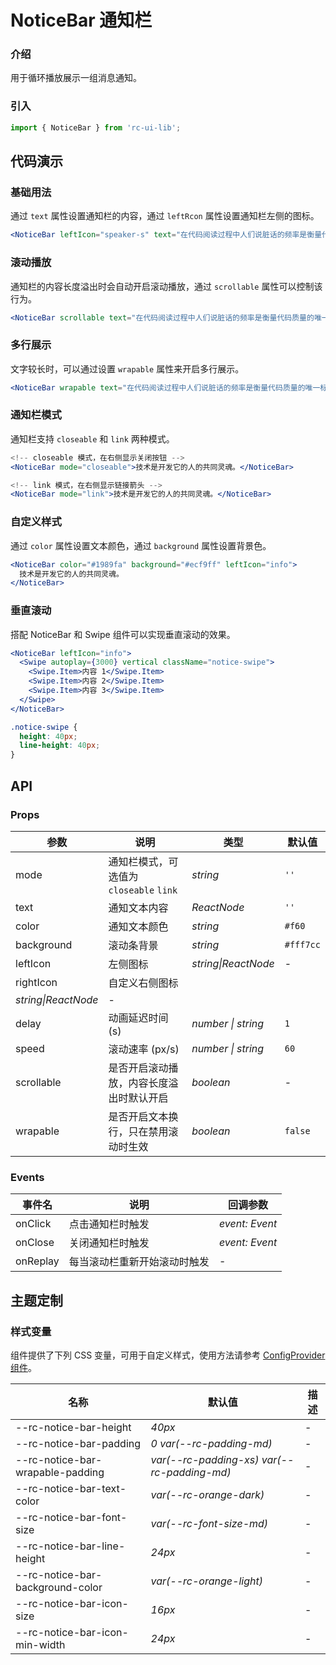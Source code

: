 # NoticeBar 通知栏

### 介绍

用于循环播放展示一组消息通知。

### 引入

```js
import { NoticeBar } from 'rc-ui-lib';
```

## 代码演示

### 基础用法

通过 `text` 属性设置通知栏的内容，通过 `leftRcon` 属性设置通知栏左侧的图标。

```jsx
<NoticeBar leftIcon="speaker-s" text="在代码阅读过程中人们说脏话的频率是衡量代码质量的唯一标准。" />
```

### 滚动播放

通知栏的内容长度溢出时会自动开启滚动播放，通过 `scrollable` 属性可以控制该行为。

```jsx
<NoticeBar scrollable text="在代码阅读过程中人们说脏话的频率是衡量代码质量的唯一标准。" />
```

### 多行展示

文字较长时，可以通过设置 `wrapable` 属性来开启多行展示。

```jsx
<NoticeBar wrapable text="在代码阅读过程中人们说脏话的频率是衡量代码质量的唯一标准。" />
```

### 通知栏模式

通知栏支持 `closeable` 和 `link` 两种模式。

```jsx
<!-- closeable 模式，在右侧显示关闭按钮 -->
<NoticeBar mode="closeable">技术是开发它的人的共同灵魂。</NoticeBar>

<!-- link 模式，在右侧显示链接箭头 -->
<NoticeBar mode="link">技术是开发它的人的共同灵魂。</NoticeBar>
```

### 自定义样式

通过 `color` 属性设置文本颜色，通过 `background` 属性设置背景色。

```jsx
<NoticeBar color="#1989fa" background="#ecf9ff" leftIcon="info">
  技术是开发它的人的共同灵魂。
</NoticeBar>
```

### 垂直滚动

搭配 NoticeBar 和 Swipe 组件可以实现垂直滚动的效果。

```jsx
<NoticeBar leftIcon="info">
  <Swipe autoplay={3000} vertical className="notice-swipe">
    <Swipe.Item>内容 1</Swipe.Item>
    <Swipe.Item>内容 2</Swipe.Item>
    <Swipe.Item>内容 3</Swipe.Item>
  </Swipe>
</NoticeBar>
```

```css
.notice-swipe {
  height: 40px;
  line-height: 40px;
}
```

## API

### Props

| 参数                | 说明                                     | 类型                | 默认值    |
| ------------------- | ---------------------------------------- | ------------------- | --------- |
| mode                | 通知栏模式，可选值为 `closeable` `link`  | _string_            | `''`      |
| text                | 通知文本内容                             | _ReactNode_         | `''`      |
| color               | 通知文本颜色                             | _string_            | `#f60`    |
| background          | 滚动条背景                               | _string_            | `#fff7cc` |
| leftIcon            | 左侧图标   | _string\|ReactNode_ | -         |
| rightIcon           | 自定义右侧图标                           |
| _string\|ReactNode_ | -                                        |
| delay               | 动画延迟时间 (s)                         | _number \| string_  | `1`       |
| speed               | 滚动速率 (px/s)                          | _number \| string_  | `60`      |
| scrollable          | 是否开启滚动播放，内容长度溢出时默认开启 | _boolean_           | -         |
| wrapable            | 是否开启文本换行，只在禁用滚动时生效     | _boolean_           | `false`   |

### Events

| 事件名 | 说明                         | 回调参数       |
| ------ | ---------------------------- | -------------- |
| onClick  | 点击通知栏时触发             | _event: Event_ |
| onClose  | 关闭通知栏时触发             | _event: Event_ |
| onReplay | 每当滚动栏重新开始滚动时触发 | -              |


## 主题定制

### 样式变量

组件提供了下列 CSS 变量，可用于自定义样式，使用方法请参考 [ConfigProvider 组件](#/zh-CN/config-provider)。

| 名称 | 默认值 | 描述 |
| --- | --- | --- |
| --rc-notice-bar-height | _40px_ | - |
| --rc-notice-bar-padding | _0 var(--rc-padding-md)_ | - |
| --rc-notice-bar-wrapable-padding | _var(--rc-padding-xs) var(--rc-padding-md)_ | - |
| --rc-notice-bar-text-color | _var(--rc-orange-dark)_ | - |
| --rc-notice-bar-font-size | _var(--rc-font-size-md)_ | - |
| --rc-notice-bar-line-height | _24px_ | - |
| --rc-notice-bar-background-color | _var(--rc-orange-light)_ | - |
| --rc-notice-bar-icon-size | _16px_ | - |
| --rc-notice-bar-icon-min-width | _24px_ | - |
